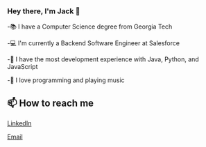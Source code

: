 ### Hey there, I'm Jack 👋

-📚 I have a Computer Science degree from Georgia Tech

-💻 I'm currently a Backend Software Engineer at Salesforce

-🔭 I have the most development experience with Java, Python, and JavaScript

-🎸 I love programming and playing music


## 📫 How to reach me
[LinkedIn](https://www.linkedin.com/in/jackdimarco/)

[Email](mailto:jdimarcodev@gmail.com)
